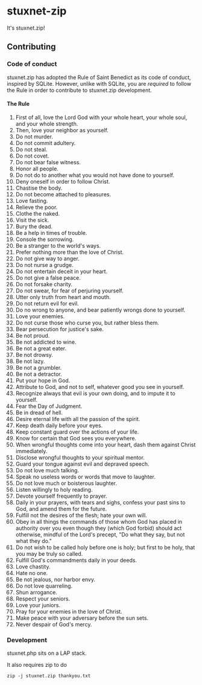 # stuxnet-zip

It's stuxnet.zip!

## Contributing

### Code of conduct

stuxnet.zip has adopted the Rule of Saint Benedict as its code of conduct, inspired by SQLite. However, unlike with SQLite, you are _required_ to follow the Rule in order to contribute to stuxnet.zip development.

#### The Rule

1. First of all, love the Lord God with your whole heart, your whole soul, and your whole strength.
1. Then, love your neighbor as yourself.
1. Do not murder.
1. Do not commit adultery.
1. Do not steal.
1. Do not covet.
1. Do not bear false witness.
1. Honor all people.
1. Do not do to another what you would not have done to yourself.
1. Deny oneself in order to follow Christ.
1. Chastise the body.
1. Do not become attached to pleasures.
1. Love fasting.
1. Relieve the poor.
1. Clothe the naked.
1. Visit the sick.
1. Bury the dead.
1. Be a help in times of trouble.
1. Console the sorrowing.
1. Be a stranger to the world's ways.
1. Prefer nothing more than the love of Christ.
1. Do not give way to anger.
1. Do not nurse a grudge.
1. Do not entertain deceit in your heart.
1. Do not give a false peace.
1. Do not forsake charity.
1. Do not swear, for fear of perjuring yourself.
1. Utter only truth from heart and mouth.
1. Do not return evil for evil.
1. Do no wrong to anyone, and bear patiently wrongs done to yourself.
1. Love your enemies.
1. Do not curse those who curse you, but rather bless them.
1. Bear persecution for justice's sake.
1. Be not proud.
1. Be not addicted to wine.
1. Be not a great eater.
1. Be not drowsy.
1. Be not lazy.
1. Be not a grumbler.
1. Be not a detractor.
1. Put your hope in God.
1. Attribute to God, and not to self, whatever good you see in yourself.
1. Recognize always that evil is your own doing, and to impute it to yourself.
1. Fear the Day of Judgment.
1. Be in dread of hell.
1. Desire eternal life with all the passion of the spirit.
1. Keep death daily before your eyes.
1. Keep constant guard over the actions of your life.
1. Know for certain that God sees you everywhere.
1. When wrongful thoughts come into your heart, dash them against Christ immediately.
1. Disclose wrongful thoughts to your spiritual mentor.
1. Guard your tongue against evil and depraved speech.
1. Do not love much talking.
1. Speak no useless words or words that move to laughter.
1. Do not love much or boisterous laughter.
1. Listen willingly to holy reading.
1. Devote yourself frequently to prayer.
1. Daily in your prayers, with tears and sighs, confess your past sins to God, and amend them for the future.
1. Fulfill not the desires of the flesh; hate your own will.
1. Obey in all things the commands of those whom God has placed in authority over you even though they (which God forbid) should act otherwise, mindful of the Lord's precept, "Do what they say, but not what they do."
1. Do not wish to be called holy before one is holy; but first to be holy, that you may be truly so called.
1. Fulfill God's commandments daily in your deeds.
1. Love chastity.
1. Hate no one.
1. Be not jealous, nor harbor envy.
1. Do not love quarreling.
1. Shun arrogance.
1. Respect your seniors.
1. Love your juniors.
1. Pray for your enemies in the love of Christ.
1. Make peace with your adversary before the sun sets.
1. Never despair of God's mercy.

### Development

stuxnet.php sits on a LAP stack.

It also requires zip to do

```
zip -j stuxnet.zip thankyou.txt
```
